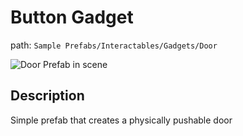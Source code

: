 # Button Gadget

path: `Sample Prefabs/Interactables/Gadgets/Door`

![Door Prefab in scene](../../../../../static/img/DoorGadgetScene.png)

## Description

Simple prefab that creates a physically pushable door
